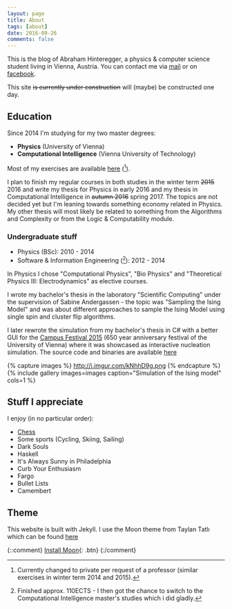 ```yaml
---
layout: page
title: About
tags: [about]
date: 2016-09-26
comments: false
---
```

This is the blog of Abraham Hinteregger, a physics & computer science student living in Vienna, Austria.
You can contact me via [mail](mailto:oerpli@outlook.com) or on [facebook](http://fb.com/oerpli).


This site <del>is currently under construction</del> will (maybe) be constructed one day.


## Education
 
Since 2014 I'm studying for my two master degrees:

*   **Physics** (University of Vienna)
*   **Computational Intelligence** (Vienna University of Technology)

Most of my exercises are available [here](https://github.com/oerpli/exerCIses/) ([^1]).
[^1]: Currently changed to private per request of a professor (similar exercises in winter term 2014 and 2015).


I plan to finish my regular courses in both studies in the winter term <del>2015</del> 2016 and write my thesis for Physics in early 2016 and my thesis in Computational Intelligence in <del>autumn 2016</del> spring 2017. 
The topics are not decided yet but I'm leaning towards something economy related in Physics. My other thesis will most likely be related to something from the Algorithms and Complexity or from the Logic & Computability module.

### Undergraduate stuff

*   Physics (BSc): 2010 - 2014
*   Software & Information Engineering ([^2]): 2012 - 2014
[^2]: Finished approx. 110ECTS - I then got the chance to switch to the Computational Intelligence master's studies which i did gladly.

In Physics I chose "Computational Physics", "Bio Physics" and "Theoretical Physics III: Electrodynamics" as elective courses.

I wrote my bachelor's thesis in the laboratory "Scientific Computing" under the supervision of Sabine Andergassen - the topic was "Sampling the Ising Model" and was about different approaches to sample the Ising Model using single spin and cluster flip algorithms.

I later rewrote the simulation from my bachelor's thesis in C# with a better GUI for the [Campus Festival 2015](https://www.univie.ac.at/650/aktuelles-ueberblick/campus-festival-2015/) (650 year anniversary festival of the University of Vienna) where it was showcased as interactive nucleation simulation. The source code and binaries are available [here](https://github.com/oerpli/Ising/releases)

{% capture images %}
    http://i.imgur.com/kNhhD9g.png
{% endcapture %}
{% include gallery images=images caption="Simulation of the Ising model" cols=1 %}




## Stuff I appreciate

I enjoy (in no particular order):

*   [Chess](http://de.lichess.org/@/oerpli)
*   Some sports (Cycling, Skiing, Sailing)
*   Dark Souls
*   Haskell
*   It's Always Sunny in Philadelphia
*   Curb Your Enthusiasm
*   Fargo
*   Bullet Lists
*   Camembert


## Theme
This website is built with Jekyll. I use the Moon theme from Taylan Tatlı which can be found [here](https://github.com/TaylanTatli/Moon)

{::comment}
[Install Moon](https://github.com/TaylanTatli/Moon){: .btn}
{:/comment}
